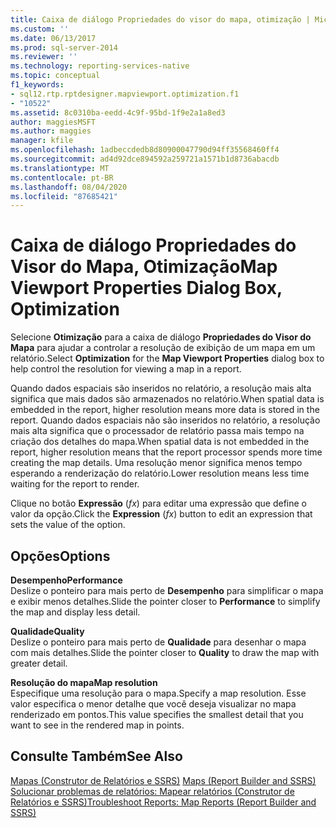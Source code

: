 ```yaml
---
title: Caixa de diálogo Propriedades do visor do mapa, otimização | Microsoft Docs
ms.custom: ''
ms.date: 06/13/2017
ms.prod: sql-server-2014
ms.reviewer: ''
ms.technology: reporting-services-native
ms.topic: conceptual
f1_keywords:
- sql12.rtp.rptdesigner.mapviewport.optimization.f1
- "10522"
ms.assetid: 8c0310ba-eedd-4c9f-95bd-1f9e2a1a8ed3
author: maggiesMSFT
ms.author: maggies
manager: kfile
ms.openlocfilehash: 1adbeccdedb8d80900047790d94ff35568460ff4
ms.sourcegitcommit: ad4d92dce894592a259721a1571b1d8736abacdb
ms.translationtype: MT
ms.contentlocale: pt-BR
ms.lasthandoff: 08/04/2020
ms.locfileid: "87685421"
---
```

# <a name="map-viewport-properties-dialog-box-optimization"></a><span data-ttu-id="ec4d1-102">Caixa de diálogo Propriedades do Visor do Mapa, Otimização</span><span class="sxs-lookup"><span data-stu-id="ec4d1-102">Map Viewport Properties Dialog Box, Optimization</span></span>
  <span data-ttu-id="ec4d1-103">Selecione **Otimização** para a caixa de diálogo **Propriedades do Visor do Mapa** para ajudar a controlar a resolução de exibição de um mapa em um relatório.</span><span class="sxs-lookup"><span data-stu-id="ec4d1-103">Select **Optimization** for the **Map Viewport Properties** dialog box to help control the resolution for viewing a map in a report.</span></span>  
  
 <span data-ttu-id="ec4d1-104">Quando dados espaciais são inseridos no relatório, a resolução mais alta significa que mais dados são armazenados no relatório.</span><span class="sxs-lookup"><span data-stu-id="ec4d1-104">When spatial data is embedded in the report, higher resolution means more data is stored in the report.</span></span> <span data-ttu-id="ec4d1-105">Quando dados espaciais não são inseridos no relatório, a resolução mais alta significa que o processador de relatório passa mais tempo na criação dos detalhes do mapa.</span><span class="sxs-lookup"><span data-stu-id="ec4d1-105">When spatial data is not embedded in the report, higher resolution means that the report processor spends more time creating the map details.</span></span> <span data-ttu-id="ec4d1-106">Uma resolução menor significa menos tempo esperando a renderização do relatório.</span><span class="sxs-lookup"><span data-stu-id="ec4d1-106">Lower resolution means less time waiting for the report to render.</span></span>  
  
 <span data-ttu-id="ec4d1-107">Clique no botão **Expressão** (*fx*) para editar uma expressão que define o valor da opção.</span><span class="sxs-lookup"><span data-stu-id="ec4d1-107">Click the **Expression** (*fx*) button to edit an expression that sets the value of the option.</span></span>  
  
## <a name="options"></a><span data-ttu-id="ec4d1-108">Opções</span><span class="sxs-lookup"><span data-stu-id="ec4d1-108">Options</span></span>  
 <span data-ttu-id="ec4d1-109">**Desempenho**</span><span class="sxs-lookup"><span data-stu-id="ec4d1-109">**Performance**</span></span>  
 <span data-ttu-id="ec4d1-110">Deslize o ponteiro para mais perto de **Desempenho** para simplificar o mapa e exibir menos detalhes.</span><span class="sxs-lookup"><span data-stu-id="ec4d1-110">Slide the pointer closer to **Performance** to simplify the map and display less detail.</span></span>  
  
 <span data-ttu-id="ec4d1-111">**Qualidade**</span><span class="sxs-lookup"><span data-stu-id="ec4d1-111">**Quality**</span></span>  
 <span data-ttu-id="ec4d1-112">Deslize o ponteiro para mais perto de **Qualidade** para desenhar o mapa com mais detalhes.</span><span class="sxs-lookup"><span data-stu-id="ec4d1-112">Slide the pointer closer to **Quality** to draw the map with greater detail.</span></span>  
  
 <span data-ttu-id="ec4d1-113">**Resolução do mapa**</span><span class="sxs-lookup"><span data-stu-id="ec4d1-113">**Map resolution**</span></span>  
 <span data-ttu-id="ec4d1-114">Especifique uma resolução para o mapa.</span><span class="sxs-lookup"><span data-stu-id="ec4d1-114">Specify a map resolution.</span></span> <span data-ttu-id="ec4d1-115">Esse valor especifica o menor detalhe que você deseja visualizar no mapa renderizado em pontos.</span><span class="sxs-lookup"><span data-stu-id="ec4d1-115">This value specifies the smallest detail that you want to see in the rendered map in points.</span></span>  
  
## <a name="see-also"></a><span data-ttu-id="ec4d1-116">Consulte Também</span><span class="sxs-lookup"><span data-stu-id="ec4d1-116">See Also</span></span>  
 <span data-ttu-id="ec4d1-117">[Mapas &#40;Construtor de Relatórios e SSRS&#41;](report-design/maps-report-builder-and-ssrs.md) </span><span class="sxs-lookup"><span data-stu-id="ec4d1-117">[Maps &#40;Report Builder and SSRS&#41;](report-design/maps-report-builder-and-ssrs.md) </span></span>  
 [<span data-ttu-id="ec4d1-118">Solucionar problemas de relatórios: Mapear relatórios &#40;Construtor de Relatórios e SSRS&#41;</span><span class="sxs-lookup"><span data-stu-id="ec4d1-118">Troubleshoot Reports: Map Reports &#40;Report Builder and SSRS&#41;</span></span>](report-design/troubleshoot-reports-map-reports-report-builder-and-ssrs.md)  
  
  
